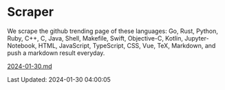 # Scraper

We scrape the github trending page of these languages: Go, Rust, Python, Ruby, C++, C, Java, Shell, Makefile, Swift, Objective-C, Kotlin, Jupyter-Notebook, HTML, JavaScript, TypeScript, CSS, Vue, TeX, Markdown, and push a markdown result everyday.

[2024-01-30.md](https://github.com/yangwenmai/github-trending-backup/blob/master/2024-01-30.md)

Last Updated: 2024-01-30 04:00:05